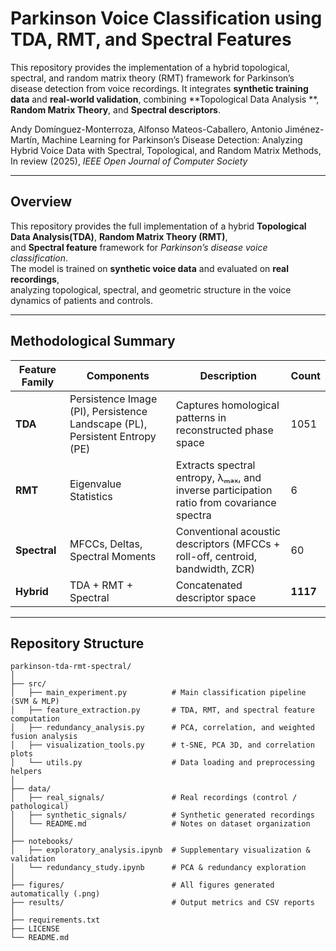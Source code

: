 # Parkinson Voice Classification using TDA, RMT, and Spectral Features

This repository provides the implementation of a hybrid topological, spectral, and random matrix theory (RMT) framework 
for Parkinson’s disease detection from voice recordings.  It integrates **synthetic training data** and **real-world validation**, combining **Topological Data Analysis **, **Random Matrix Theory**, and **Spectral descriptors**.


Andy Domínguez-Monterroza, Alfonso Mateos-Caballero, Antonio Jiménez-Martín, Machine Learning for Parkinson’s Disease Detection: Analyzing Hybrid Voice Data with Spectral, Topological, and Random Matrix Methods, In review (2025), *IEEE Open Journal of Computer Society* 


---

## Overview  

This repository provides the full implementation of a hybrid **Topological Data Analysis(TDA)**, **Random Matrix Theory (RMT)**,  
and **Spectral feature** framework for *Parkinson’s disease voice classification*.  
The model is trained on **synthetic voice data** and evaluated on **real recordings**,  
analyzing topological, spectral, and geometric structure in the voice dynamics of patients and controls.  

---

## Methodological Summary  

| Feature Family | Components | Description | Count |
|----------------|-------------|--------------|--------|
| **TDA** | Persistence Image (PI), Persistence Landscape (PL), Persistent Entropy (PE) | Captures homological patterns in reconstructed phase space | 1051 |
| **RMT** | Eigenvalue Statistics | Extracts spectral entropy, λₘₐₓ, and inverse participation ratio from covariance spectra | 6 |
| **Spectral** | MFCCs, Deltas, Spectral Moments | Conventional acoustic descriptors (MFCCs + roll-off, centroid, bandwidth, ZCR) | 60 |
| **Hybrid** | TDA + RMT + Spectral | Concatenated descriptor space | **1117** |

---

## Repository Structure  

```plaintext
parkinson-tda-rmt-spectral/
│
├── src/
│   ├── main_experiment.py          # Main classification pipeline (SVM & MLP)
│   ├── feature_extraction.py       # TDA, RMT, and spectral feature computation
│   ├── redundancy_analysis.py      # PCA, correlation, and weighted fusion analysis
│   ├── visualization_tools.py      # t-SNE, PCA 3D, and correlation plots
│   └── utils.py                    # Data loading and preprocessing helpers
│
├── data/
│   ├── real_signals/               # Real recordings (control / pathological)
│   ├── synthetic_signals/          # Synthetic generated recordings
│   └── README.md                   # Notes on dataset organization
│
├── notebooks/
│   ├── exploratory_analysis.ipynb  # Supplementary visualization & validation
│   └── redundancy_study.ipynb      # PCA & redundancy exploration
│
├── figures/                        # All figures generated automatically (.png)
├── results/                        # Output metrics and CSV reports
│
├── requirements.txt
├── LICENSE
└── README.md
